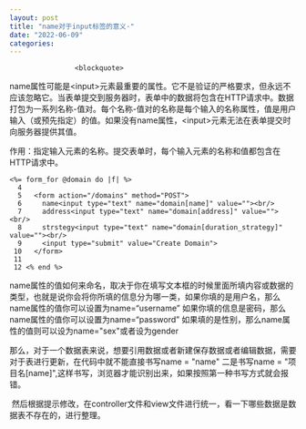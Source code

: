 ```yaml
---
layout: post
title: "name对于input标签的意义·"
date: "2022-06-09"
categories: 
---
```


                    <blockquote> 
 <p>name属性可能是&lt;input&gt;元素最重要的属性。它不是验证的严格要求，但永远不应该忽略它。当表单提交到服务器时，表单中的数据将包含在HTTP请求中。数据打包为一系列名称-值对。每个名称-值对的名称是每个输入的名称属性，值是用户输入（或预先指定）的值。如果没有name属性，&lt;input&gt;元素无法在表单提交时向服务器提供其值。</p> 
 <p>作用：指定输入元素的名称。提交表单时，每个输入元素的名称和值都包含在HTTP请求中。</p> 
</blockquote> 
<pre><code class="language-html">&lt;%= form_for @domain do |f| %&gt;
  4 
  5   &lt;form action="/domains" method="POST"&gt;
  6     name&lt;input type="text" name="domain[name]" value=""&gt;&lt;br/&gt;
  7     address&lt;input type="text" name="domain[address]" value=""&gt;&lt;br/&gt;
  8     strstegy&lt;input type="text" name="domain[duration_strategy]" value=""&gt;&lt;br/&gt;
  9     &lt;input type="submit" value="Create Domain"&gt;
 10   &lt;/form&gt;
 11   
 12 &lt;% end %&gt;
</code></pre> 
<p>name属性的值如何来命名，取决于你在填写文本框的时候里面所填内容或数据的类型，也就是说你会将你所填的信息分为哪一类，如果你填的是用户名，那么name属性的值你可以设置为name=“username” 如果你填的信息是密码，那么name属性的值你可以设置为name=“password” 如果填的是性别，那么name属性的值则可以设为name="sex"或者设为gender<img alt="" src="https://img-blog.csdnimg.cn/f3dfecfeab64473fb87d9730f9fecc16.png?x-oss-process=image/watermark,type_d3F5LXplbmhlaQ,shadow_50,text_Q1NETiBA6K645aKo44Gu5bCP6J206J22,size_20,color_FFFFFF,t_70,g_se,x_16"></p> 
<p>那么，对于一个数据表来说，想要引用数据或者新建保存数据或者编辑数据，需要对于表进行更新，在代码中就不能直接书写name = "name" 二是书写name = "项目名[name]",这样书写，浏览器才能识别出来，如果按照第一种书写方式就会报错。<img alt="" src="https://img-blog.csdnimg.cn/850c6e130bed465db2cfd1d623be503a.png?x-oss-process=image/watermark,type_d3F5LXplbmhlaQ,shadow_50,text_Q1NETiBA6K645aKo44Gu5bCP6J206J22,size_20,color_FFFFFF,t_70,g_se,x_16"></p> 
<p> 然后根据提示修改，在controller文件和view文件进行统一，看一下哪些数据是数据表不存在的，进行整理。</p> 
<p></p>
                
